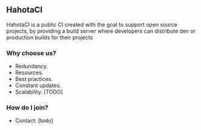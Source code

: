 ## HahotaCI

HahotaCI is a public CI created with the goal
to support open source projects, by providing
a build server where developers can distribute
dev or production builds for their projects

### Why choose us?

- Redundancy.
- Resources.
- Best practices.
- Constant updates.
- Scalability.
[TODO]

### How do I join?

- Contact: [todo]
